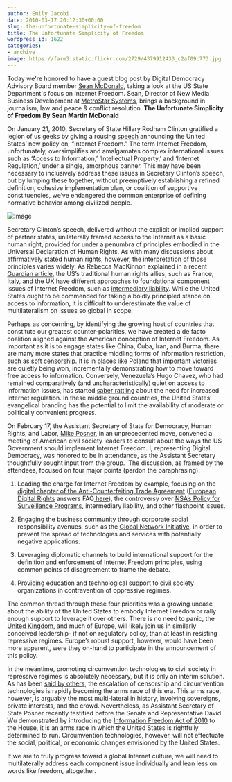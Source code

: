 ```yaml
---
author: Emily Jacobi
date: 2010-03-17 20:12:30+00:00
slug: the-unfortunate-simplicity-of-freedom
title: The Unfortunate Simplicity of Freedom
wordpress_id: 1622
categories:
- archive
image: https://farm3.static.flickr.com/2729/4379912433_c2af09c773.jpg
---
```


Today we're honored to have a guest blog post by Digital Democracy Advisory Board member [Sean McDonald](http://digital-democracy.org/who-we-are/advisors/#sean1), taking a look at the US State Department's focus on Internet Freedom. Sean, Director of New Media Business Development at [MetroStar Systems](http://www.metrostarsystems.com/), brings a background in journalism, law and peace & conflict resolution.
**The Unfortunate Simplicity of Freedom**
**By Sean Martin McDonald**

On January 21, 2010, Secretary of State Hillary Rodham Clinton gratified a legion of us geeks by giving a rousing [speech](http://www.state.gov/secretary/rm/2010/01/135519.htm) announcing the United States’ new policy on, “Internet Freedom.” The term Internet Freedom, unfortunately, oversimplifies and amalgamates complex international issues such as ‘Access to Information,’ ‘Intellectual Property,’ and ‘Internet Regulation,’ under a single, amorphous banner. This may have been necessary to inclusively address these issues in Secretary Clinton’s speech, but by lumping these together, without preemptively establishing a refined definition, cohesive implementation plan, or coalition of supportive constituencies, we’ve endangered the common enterprise of defining normative behavior among civilized people.

![image](https://farm3.static.flickr.com/2729/4379912433_c2af09c773.jpg)

Secretary Clinton’s speech, delivered without the explicit or implied support of partner states, unilaterally framed access to the Internet as a basic human right, provided for under a penumbra of principles embodied in the Universal Declaration of Human Rights.  As with many discussions about affirmatively stated human rights, however, the interpretation of those principles varies widely.  As Rebecca MacKinnon explained in a recent [Guardian article](http://www.guardian.co.uk/commentisfree/libertycentral/2010/jan/13/google-china-western-internet-freedom), the US’s traditional human rights allies, such as France, Italy, and the UK have different approaches to foundational component issues of Internet Freedom, such as [intermediary liability](http://www.utexas.edu/law/academics/centers/clbe/assets/Internet_Intermediary_Liability.pdf).  While the United States ought to be commended for taking a boldly principled stance on access to information, it is difficult to underestimate the value of multilateralism on issues so global in scope.

Perhaps as concerning, by identifying the growing host of countries that constitute our greatest counter-polarities, we have created a de facto coalition aligned against the American conception of Internet Freedom.  As important as it is to engage states like China, Cuba, Iran, and Burma, there are many more states that practice middling forms of information restriction, such as [soft censorship](http://cima.ned.org/reports/soft_censorship-report.html).  It is in places like Poland that [important victories](http://blogs.wsj.com/new-europe/2010/02/18/poland-abandons-internet-censorship-plans/) are quietly being won, incrementally demonstrating how to move toward free access to information.  Conversely, Venezuela’s Hugo Chavez, who had remained comparatively (and uncharacteristically) quiet on access to information issues, has started [saber rattling](http://www.reuters.com/article/idUSTRE62D05I20100314) about the need for increased Internet regulation.  In these middle ground countries, the United States’ evangelical branding has the potential to limit the availability of moderate or politically convenient progress.

On February 17, the Assistant Secretary of State for Democracy, Human Rights, and Labor, [Mike Posner](http://www.state.gov/r/pa/ei/biog/27700.htm), in an unprecedented move, convened a meeting of American civil society leaders to consult about the ways the US Government should implement Internet Freedom.  I, representing Digital Democracy, was honored to be in attendance, as the Assistant Secretary thoughtfully sought input from the group.  The discussion, as framed by the attendees, focused on four major points (pardon the paraphrasing):




  1. Leading the charge for Internet Freedom by example, focusing on the [digital chapter of the Anti-Counterfeiting Trade Agreement](http://www.scribd.com/doc/27241204/Acta-Digital-Chapter-Draft) ([European Digital Rights](http://www.edri.org/) answers FAQ[ here](http://www.edri.org/files/acta_FAQ_100222.pdf)), the controversy over [NSA’s Policy for Surveillance Programs](http://epic.org/2009/11/epic-files-appeal-for-nsa-poli.html), intermediary liability, and other flashpoint issues.


  2. Engaging the business community through corporate social responsibility avenues, such as the [Global Network Initiative](http://www.globalnetworkinitiative.org/), in order to prevent the spread of technologies and services with potentially negative applications.


  3. Leveraging diplomatic channels to build international support for the definition and enforcement of Internet Freedom principles, using common points of disagreement to frame the debate.


  4. Providing education and technological support to civil society organizations in contravention of oppressive regimes.


The common thread through these four priorities was a growing unease about the ability of the United States to embody Internet Freedom or rally enough support to leverage it over others. There is no need to panic, the [United Kingdom](http://blogs.fco.gov.uk/roller/hale/entry/the_web_as_a_foreign), and much of Europe, will likely join us in similarly conceived leadership- if not on regulatory policy, than at least in resisting repressive regimes.  Europe’s robust support, however, would have been more apparent, were they on-hand to participate in the announcement of this policy.

In the meantime, promoting circumvention technologies to civil society in repressive regimes is absolutely necessary, but it is only an interim solution.  As has been [said by others](http://facthai.wordpress.com/2010/02/15/new-circumvention-tool-against-censorship-san-jose-mercury/), the escalation of censorship and circumvention technologies is rapidly becoming the arms race of this era.  This arms race, however, is arguably the most multi-lateral in history, involving sovereigns, private interests, and the crowd. Nevertheless, as Assistant Secretary of State Posner recently testified before the Senate and Representative David Wu demonstrated by introducing the [Information Freedom Act of 2010](http://thomas.loc.gov/cgi-bin/query/z?c111:H.R.4784:) to the House, it is an arms race in which the United States is rightfully determined to run.  Circumvention technologies, however, will not effectuate the social, political, or economic changes envisioned by the United States.

If we are to truly progress toward a global Internet culture, we will need to multilaterally address each component issue individually and lean less on words like freedom, altogether.
